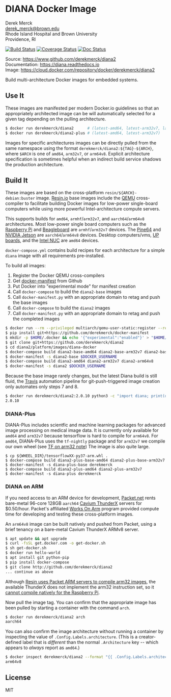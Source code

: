 DIANA Docker Image
==================

Derek Merck  
<derek_merck@brown.edu>  
Rhode Island Hospital and Brown University  
Providence, RI  

[![Build Status](https://travis-ci.org/derekmerck/diana2.svg?branch=master)](https://travis-ci.org/derekmerck/diana2)
[![Coverage Status](https://codecov.io/gh/derekmerck/diana2/branch/master/graph/badge.svg)](https://codecov.io/gh/derekmerck/diana2)
[![Doc Status](https://readthedocs.org/projects/diana/badge/?version=master)](https://diana.readthedocs.io/en/master/?badge=master)

Source: <https://www.github.com/derekmerck/diana2>  
Documentation: <https://diana.readthedocs.io>  
Image:  <https://cloud.docker.com/repository/docker/derekmerck/diana2>

Build multi-architecture Docker images for embedded systems.


Use It
----------------------

These images are manifested per modern Docker.io guidelines so that an appropriately architected image can be will automatically selected for a given tag depending on the pulling architecture.

```bash
$ docker run derekmerck/diana2      # (latest-amd64, latest-arm32v7, latest-arm64v8)
$ docker run derekmerck/diana2-plus # (latest-amd64, latest-arm32v7)

```

Images for specific architectures images can be directly pulled from the same namespace using the format `derekmerck/diana2:${TAG}-${ARCH}`, where `$ARCH` is one of `amd64`, `arm32v7`, or `arm64v8`.  Explicit architecture specification is sometimes helpful when an indirect build service shadows the production architecture.


Build It
--------------

These images are based on the cross-platform `resin/${ARCH}-debian:buster` image.  [Resin.io][] base images include the [QEMU][] cross-compiler to facilitate building Docker images for low-power single-board computers while using more powerful Intel-architecture compute servers.

[Resin.io]: http://resin.io
[QEMU]: https://www.qemu.org

This supports builds for `amd64`, `armhf`/`arm32v7`, and `aarch64`/`arm64v8` architectures.  Most low-power single board computers such as the [Raspberry Pi][] and [Beagleboard][] are `armhf`/`arm32v7` devices.  The [Pine64][] and [NVIDIA Jetson][] are `aarch64`/`arm64v8` devices.  Desktop computers/vms, [UP boards][], and the [Intel NUC][] are `amd64` devices.  

[UP boards]: http://www.up-board.org/upcore/
[Intel NUC]: https://www.intel.com/content/www/us/en/products/boards-kits/nuc.html
[Raspberry Pi]: https://www.raspberrypi.org
[Beagleboard]: http://beagleboard.org
[Pine64]: https://www.pine64.org
[NVIDIA Jetson]: https://developer.nvidia.com/embedded/buy/jetson-tx2

`docker-compose.yml` contains build recipes for each architecture for a simple `diana` image with all requirements pre-installed.

To build all images:

1. Register the Docker QEMU cross-compilers
2. Get [docker-manifest][] from Github
3. Put Docker into "experimental mode" for manifest creation
4. Call `docker-compose` to build the `diana2-base` images
5. Call `docker-manifest.py` with an appropriate domain to retag and push the base images
6. Call `docker-compose` to build the `diana2` images
7. Call `docker-manifest.py` with an appropriate domain to retag and push the completed images

[docker-manifest]: https://github.com/derekmerck/docker-manifest

```bash
$ docker run --rm --privileged multiarch/qemu-user-static:register --reset
$ pip install git+https://github.com/derekmerck/docker-manifest
$ mkdir -p $HOME/.docker && echo '{"experimental":"enabled"}' > "$HOME/.docker/config.json"
$ git clone git+https://github.com/derekmerck/diana2
$ cd diana2/platform/images/diana-docker
$ docker-compose build diana2-base-amd64 diana2-base-arm32v7 diana2-base-arm64v8
$ docker-manifest -s diana2-base $DOCKER_USERNAME
$ docker-compose build diana2-amd64 diana2-arm32v7 diana2-arm64v8
$ docker-manifest -s diana2 $DOCKER_USERNAME 
```

Because the base image rarely changes, but the latest Diana build is still fluid, the 
 [Travis][] automation pipeline for git-push-triggered image creation only automates only steps 7 and 8.

[Travis]: http://travis-ci.org

```bash
$ docker run derekmerck/diana2:2.0.10 python3 -c "import diana; print(diana.__version__)"
2.0.10
```

### DIANA-Plus

DIANA-Plus includes scientfic and machine learning packages for advanced image processing on medical image data.  It is currently only available for `amd64` and `arm32v7` because tensorflow is hard to compile for `arm64v8`.  For `amd64`, DIANA-Plus uses the `tf-nightly` package and for `arm32v7` we compile our own wheel (see [TF on arm32 note](./TF_on_arm32v7.md))  The image is also quite large.

```
$ cp ${WHEEL_DIR}/tensorflowXX-py37-arm.whl .
$ docker-compose build diana2-plus-base-amd64 diana2-plus-base-arm32v7
$ docker-manifest -s diana-plus-base derekmerck
$ docker-compose build diana2-plus-amd64 diana2-plus-arm32v7
$ docker-manifest -s diana-plus derekmerck
```


### DIANA on ARM
 
If you need access to an ARM device for development, [Packet.net][] rents bare-metal 96-core 128GB `aarch64` [Cavium ThunderX] servers for $0.50/hour.  Packet's affiliated [Works On Arm][] program provided compute time for developing and testing these cross-platform images.

[Cavium ThunderX]: https://www.cavium.com/product-thunderx-arm-processors.html
[Packet.net]: https://packet.net
[Works On Arm]: https://www.worksonarm.com

An `arm64v8` image can be built natively and pushed from Packet, using a brief tenancy on a bare-metal Cavium ThunderX ARMv8 server.

```bash
$ apt update && apt upgrade
$ curl -fsSL get.docker.com -o get-docker.sh
$ sh get-docker.sh 
$ docker run hello-world
$ apt install git python-pip
$ pip install docker-compose
$ git clone http://github.com/derekmerck/diana2 
... continue as above
```

Although [Resin uses Packet ARM servers to compile arm32 images][resin-on-packet], the available ThunderX does not implement the arm32 instruction set, so it [cannot compile natively for the Raspberry Pi][no-arm32].

[Packet.io]: https://packet.io
[resin-on-packet]: https://resin.io/blog/docker-builds-on-arm-servers-youre-not-crazy-your-builds-really-are-5x-faster/
[no-arm32]: https://gitlab.com/gitlab-org/omnibus-gitlab/issues/2544

Now pull the image tag. You can confirm that the appropriate image has been pulled by starting a container with the command `arch`.  

```bash
$ docker run derekmerck/diana2 arch
aarch64
```

You can also confirm the image architecture without running a container by inspecting the value of `.Config.Labels.architecture`.  (This is a creator-defined label that is _different_ than the normal `.Architecture` key -- which appears to _always_ report as `amd64`.)

```bash
$ docker inspect derekmerck/diana2 --format "{{ .Config.Labels.architecture }}"
arm64v8
```


License
-------

MIT
